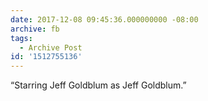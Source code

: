 ```yaml
---
date: 2017-12-08 09:45:36.000000000 -08:00
archive: fb
tags: 
  - Archive Post
id: '1512755136'
---
```


“Starring Jeff Goldblum as Jeff Goldblum.”

